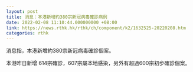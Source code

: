 ```yaml
---
layout: post
title: 消息：本港新增約380宗新冠病毒確診病例
date: 2022-02-08 11:10:44.000000000 +08:00
link: https://news.rthk.hk/rthk/ch/component/k2/1632525-20220208.htm
categories: rthk
---
```


消息指，本港新增約380宗新冠病毒確診個案。

本港昨日新增 614宗確診，607宗屬本地感染，另外有超過600宗初步確診個案。

